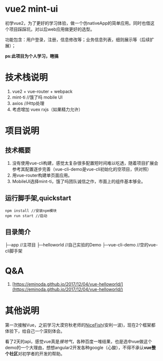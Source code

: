# vue2 mint-ui

初学vue2，为了更好的学习体验，做一个仿nativeApp的简单应用。同时也借这个项目踩踩坑，对以后web应用做更好的选型。

功能包含：用户登录，注册，信息修改等；业务信息列表，细则展示等（后续扩展）；

**ps:此项目为个人学习，瞎搞**

# 技术栈说明 

1. vue2 + vue-router + webpack
2. mint-ti  //饿了吗 mobile UI
3. axios //Http处理
4. 考虑增加 vuex rxjs（如果精力允许）

# 项目说明
## 技术概要
1. 没有使用vue-cli构建，感觉太复杂很多配置短时间难以吃透，随着项目扩展会参考其配置逐步完善（vue-cli-demo是vue-cli初始化的空项目，供对照）
2. 用vue-router构建单页面应用。
3. MobileUI选择mint-ti，饿了吗团队诚信之作，市面上的组件基本够全。

## 运行脚手架,quickstart 
````
npm install //安装npm模块
npm run start //启动
````

## 目录简介
├─app //主项目
├─helloworld //自己实验的Demo
├─vue-cli-demo //空的vue-cli脚手架

# Q&A
1. [https://eminoda.github.io/2017/12/04/vue-helloworld/](https://eminoda.github.io/2017/12/04/vue-helloworld/)

# 其他说明

第一次接触Vue，之前学习大漠穷秋老师的[NiceFish](https://gitee.com/mumu-osc/NiceFish)(安利一波)，现在2个框架都体验下，给自己一个深刻体会。

看了2天的api，感觉vue真是*接地气*，各种百度一堆结果，也是选中vue做这个demo的一个大理由，想想angular2开发各种google（心酸），不得不承认**vue整个社区**对初学者的开发的帮助。





